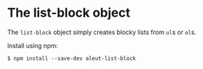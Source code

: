 # The list-block object

The `list-block` object simply creates blocky lists from `ul`s or `ol`s.



Install using npm:

    $ npm install --save-dev aleut-list-block
